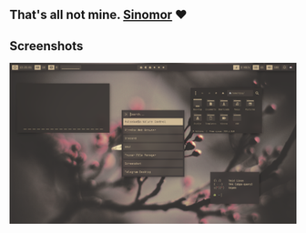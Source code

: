 ## That's all not mine. [Sinomor](https://github.com/sinomor/dots) ❤️

## Screenshots
![Screenshot](misc/screenshots/1.png)

